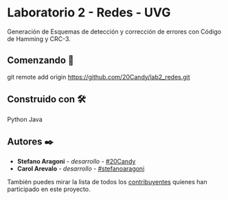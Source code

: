 # Laboratorio 2 - Redes - UVG

Generación de Esquemas de detección y corrección de errores con Código de Hamming y CRC-3.


## Comenzando 🚀

git remote add origin https://github.com/20Candy/lab2_redes.git


## Construido con 🛠️
Python
Java

## Autores ✒️

* **Stefano Aragoni** - *desarrollo* - [#20Candy](https://github.com/20Candy)
* **Carol Arevalo** - *desarrollo* - [#stefanoaragoni](https://github.com/stefanoaragoni)

También puedes mirar la lista de todos los [contribuyentes](https://github.com/20Candy/lab2_redes/graphs/contributors) quíenes han participado en este proyecto. 

